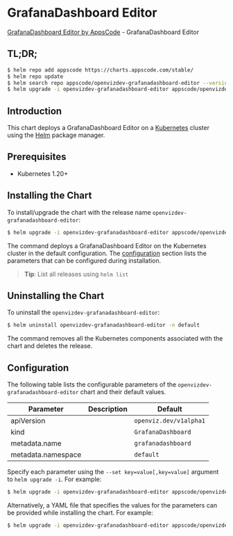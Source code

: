 # GrafanaDashboard Editor

[GrafanaDashboard Editor by AppsCode](https://appscode.com) - GrafanaDashboard Editor

## TL;DR;

```bash
$ helm repo add appscode https://charts.appscode.com/stable/
$ helm repo update
$ helm search repo appscode/openvizdev-grafanadashboard-editor --version=v0.17.0
$ helm upgrade -i openvizdev-grafanadashboard-editor appscode/openvizdev-grafanadashboard-editor -n default --create-namespace --version=v0.17.0
```

## Introduction

This chart deploys a GrafanaDashboard Editor on a [Kubernetes](http://kubernetes.io) cluster using the [Helm](https://helm.sh) package manager.

## Prerequisites

- Kubernetes 1.20+

## Installing the Chart

To install/upgrade the chart with the release name `openvizdev-grafanadashboard-editor`:

```bash
$ helm upgrade -i openvizdev-grafanadashboard-editor appscode/openvizdev-grafanadashboard-editor -n default --create-namespace --version=v0.17.0
```

The command deploys a GrafanaDashboard Editor on the Kubernetes cluster in the default configuration. The [configuration](#configuration) section lists the parameters that can be configured during installation.

> **Tip**: List all releases using `helm list`

## Uninstalling the Chart

To uninstall the `openvizdev-grafanadashboard-editor`:

```bash
$ helm uninstall openvizdev-grafanadashboard-editor -n default
```

The command removes all the Kubernetes components associated with the chart and deletes the release.

## Configuration

The following table lists the configurable parameters of the `openvizdev-grafanadashboard-editor` chart and their default values.

|     Parameter      | Description |              Default              |
|--------------------|-------------|-----------------------------------|
| apiVersion         |             | <code>openviz.dev/v1alpha1</code> |
| kind               |             | <code>GrafanaDashboard</code>     |
| metadata.name      |             | <code>grafanadashboard</code>     |
| metadata.namespace |             | <code>default</code>              |


Specify each parameter using the `--set key=value[,key=value]` argument to `helm upgrade -i`. For example:

```bash
$ helm upgrade -i openvizdev-grafanadashboard-editor appscode/openvizdev-grafanadashboard-editor -n default --create-namespace --version=v0.17.0 --set apiVersion=openviz.dev/v1alpha1
```

Alternatively, a YAML file that specifies the values for the parameters can be provided while
installing the chart. For example:

```bash
$ helm upgrade -i openvizdev-grafanadashboard-editor appscode/openvizdev-grafanadashboard-editor -n default --create-namespace --version=v0.17.0 --values values.yaml
```
